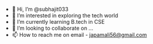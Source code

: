 - 👋 Hi, I’m @subhajit033
- 👀 I’m interested in exploring the tech world
- 🌱 I’m currently learning B.tech in CSE
- 💞️ I’m looking to collaborate on ...
- 📫 How to reach me on email - japamali56@gmail.com

<!---
subhajit033/subhajit033 is a ✨ special ✨ repository because its `README.md` (this file) appears on your GitHub profile.
You can click the Preview link to take a look at your changes.
--->
